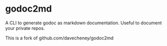 # godoc2md 

A CLI to generate godoc as markdown documentation.
Useful to document your private repos.

This is a fork of github.com/davecheney/godoc2md

